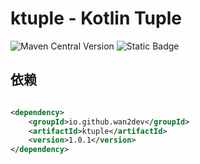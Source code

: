 # ktuple - Kotlin Tuple

![Maven Central Version](https://img.shields.io/maven-central/v/io.github.wan2dev/ktuple)
![Static Badge](https://img.shields.io/badge/License-Apache-blue)

## 依赖

```xml

<dependency>
    <groupId>io.github.wan2dev</groupId>
    <artifactId>ktuple</artifactId>
    <version>1.0.1</version>
</dependency>

```